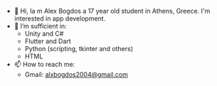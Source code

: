 - 👋 Hi, Ia m Alex Bogdos a 17 year old student in Athens, Greece. I'm interested in app development.
- 🌱 I’m sufficient in:
    - Unity and C#
    - Flutter and Dart
    - Python (scripting, tkinter and others)
    - HTML
- 📫 How to reach me:
    - Gmail: alxbogdos2004@gmail.com

<!---
alexbogdos/alexbogdos is a ✨ special ✨ repository because its `README.md` (this file) appears on your GitHub profile.
You can click the Preview link to take a look at your changes.
--->
